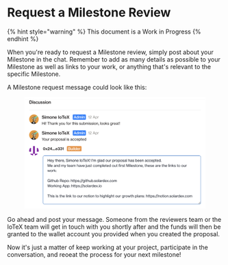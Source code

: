 # Request a Milestone Review

{% hint style="warning" %}
This document is a Work in Progress
{% endhint %}

When you're ready to request a Milestone review, simply post about your Milestone in the chat. Remember to add as many details as possible to your Milestone as well as links to your work, or anything that's relevant to the specific Milestone.&#x20;

A Milestone request message could look like this:&#x20;

<figure><img src="../../.gitbook/assets/Screen Shot 2023-04-12 at 8.35.10 PM.png" alt=""><figcaption></figcaption></figure>

Go ahead and post your message. Someone from the reviewers team or the IoTeX team will get in touch with you shortly after and the funds will then be granted to the wallet account you provided when you created the proposal.&#x20;

Now it's just a matter of keep working at your project, participate in the conversation, and reoeat the process for your next milestone!
